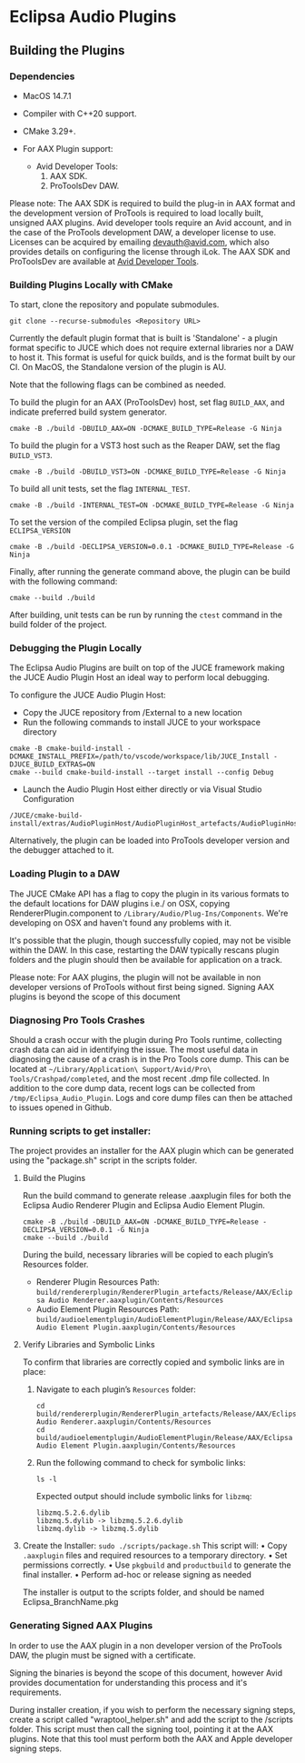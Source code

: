 # Eclipsa Audio Plugins

## Building the Plugins

### Dependencies

- MacOS 14.7.1

- Compiler with C++20 support.

- CMake 3.29+.

- For AAX Plugin support:
	- Avid Developer Tools:
		1. AAX SDK. 
		2. ProToolsDev DAW. 

Please note: The AAX SDK is required to build the plug-in in AAX format and the development version of ProTools is required to load locally built, unsigned AAX plugins. 
Avid developer tools require an Avid account, and in the case of the ProTools development DAW, a developer license to use. Licenses can be acquired by emailing devauth@avid.com, which also provides details on configuring the license through iLok. The AAX SDK and ProToolsDev are available at [Avid Developer Tools](https://my.avid.com/products/cppsdk?toolkit=AAX).


### Building Plugins Locally with CMake

To start, clone the repository and populate submodules.
```
git clone --recurse-submodules <Repository URL>
```
Currently the default plugin format that is built is 'Standalone' - a plugin format specific to JUCE which does not require external libraries nor a DAW to host it. This format is useful for quick builds, and is the format built by our CI. On MacOS, the Standalone version of the plugin is AU.

Note that the following flags can be combined as needed.

To build the plugin for an AAX (ProToolsDev) host, set flag ```BUILD_AAX```, and indicate preferred build system generator.

```
cmake -B ./build -DBUILD_AAX=ON -DCMAKE_BUILD_TYPE=Release -G Ninja
```

To build the plugin for a VST3 host such as the Reaper DAW, set the flag ```BUILD_VST3```.
```
cmake -B ./build -DBUILD_VST3=ON -DCMAKE_BUILD_TYPE=Release -G Ninja
```

To build all unit tests, set the flag ```INTERNAL_TEST```.
```
cmake -B ./build -INTERNAL_TEST=ON -DCMAKE_BUILD_TYPE=Release -G Ninja
```

To set the version of the compiled Eclipsa plugin, set the flag ```ECLIPSA_VERSION```
```
cmake -B ./build -DECLIPSA_VERSION=0.0.1 -DCMAKE_BUILD_TYPE=Release -G Ninja
```

Finally, after running the generate command above, the plugin can be build with the following command:
```
cmake --build ./build
```

After building, unit tests can be run by running the ```ctest``` command in the build folder of the project.


### Debugging the Plugin Locally

The Eclipsa Audio Plugins are built on top of the JUCE framework making the JUCE Audio Plugin Host an ideal way to perform local debugging.

To configure the JUCE Audio Plugin Host:
- Copy the JUCE repository from /External to a new location
- Run the following commands to install JUCE to your workspace directory
```
cmake -B cmake-build-install -DCMAKE_INSTALL_PREFIX=/path/to/vscode/workspace/lib/JUCE_Install -DJUCE_BUILD_EXTRAS=ON
cmake --build cmake-build-install --target install --config Debug
```
- Launch the Audio Plugin Host either directly or via Visual Studio Configuration
```
/JUCE/cmake-build-install/extras/AudioPluginHost/AudioPluginHost_artefacts/AudioPluginHost.app
```

Alternatively, the plugin can be loaded into ProTools developer version and the debugger attached to it.

### Loading Plugin to a DAW

The JUCE CMake API has a flag to copy the plugin in its various formats to the default locations for DAW plugins i.e./ on OSX, copying RendererPlugin.component to ```/Library/Audio/Plug-Ins/Components```. We're developing on OSX and haven't found any problems with it. 

It's possible that the plugin, though successfully copied, may not be visible within the DAW. In this case, restarting the DAW typically rescans plugin folders and the plugin should then be available for application on a track.

Please note: For AAX plugins, the plugin will not be available in non developer versions of ProTools without first being signed. Signing AAX plugins is beyond the scope of this document

### Diagnosing Pro Tools Crashes

Should a crash occur with the plugin during Pro Tools runtime, collecting crash data can aid in identifying the issue. The most useful data in diagnosing the cause of a crash is in the Pro Tools core dump. This can be located at `~/Library/Application\ Support/Avid/Pro\ Tools/Crashpad/completed`, and the most recent .dmp file collected. In addition to the core dump data, recent logs can be collected from `/tmp/Eclipsa_Audio_Plugin`. Logs and core dump files can then be attached to issues opened in Github.

### Running scripts to get installer:

The project provides an installer for the AAX plugin which can be generated using the "package.sh" script in the scripts folder.

1. Build the Plugins

	Run the build command to generate release .aaxplugin files for both the Eclipsa Audio Renderer Plugin and Eclipsa Audio Element Plugin. 
	```
	cmake -B ./build -DBUILD_AAX=ON -DCMAKE_BUILD_TYPE=Release -DECLIPSA_VERSION=0.0.1 -G Ninja
	cmake --build ./build
	```
	During the build, necessary libraries will be copied to each plugin’s Resources folder.

	- Renderer Plugin Resources Path: `build/rendererplugin/RendererPlugin_artefacts/Release/AAX/Eclipsa Audio Renderer.aaxplugin/Contents/Resources`
	- Audio Element Plugin Resources Path: `build/audioelementplugin/AudioElementPlugin/Release/AAX/Eclipsa Audio Element Plugin.aaxplugin/Contents/Resources`

2. Verify Libraries and Symbolic Links

	To confirm that libraries are correctly copied and symbolic links are in place:
	1. Navigate to each plugin’s `Resources` folder:
		```
	 	cd build/rendererplugin/RendererPlugin_artefacts/Release/AAX/Eclipsa Audio Renderer.aaxplugin/Contents/Resources
	 	cd build/audioelementplugin/AudioElementPlugin/Release/AAX/Eclipsa Audio Element Plugin.aaxplugin/Contents/Resources
	 	```
	2. Run the following command to check for symbolic links:
		```
		ls -l
		```
	    Expected output should include symbolic links for `libzmq`:
		```
		libzmq.5.2.6.dylib
		libzmq.5.dylib -> libzmq.5.2.6.dylib
		libzmq.dylib -> libzmq.5.dylib
		```

3. Create the Installer:
		```
		sudo ./scripts/package.sh
		```
		This script will:
		•	Copy `.aaxplugin` files and required resources to a temporary directory.
		•	Set permissions correctly.
		•	Use `pkgbuild` and `productbuild` to generate the final installer.
		•	Perform ad-hoc or release signing as needed

	The installer is output to the scripts folder, and should be named Eclipsa_BranchName.pkg
	
### Generating Signed AAX Plugins

In order to use the AAX plugin in a non developer version of the ProTools DAW, the plugin must be signed with a certificate.

Signing the binaries is beyond the scope of this document, however Avid provides documentation for understanding this process and it's requirements.

During installer creation, if you wish to perform the necessary signing steps, create a script called "wraptool_helper.sh" and add the script to the /scripts folder. This script must then call the signing tool, pointing it at the AAX plugins. Note that this tool must perform both the AAX and Apple developer signing steps.